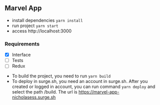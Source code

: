 ## Marvel App

* install dependencies `yarn install`
* run project `yarn start`
* access http://localhost:3000

### Requirements

* [x] Interface
* [ ] Tests
* [ ] Redux

- To build the project, you need to run `yarn build`
- To deploy in surge.sh, you need an account in surge.sh. After you created or logged in account, you can run command `yarn deploy` and select the path /build. The url is https://marvel-app-nicholasess.surge.sh

